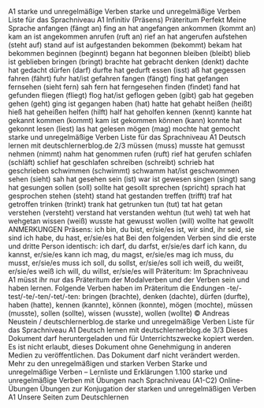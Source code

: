 A1
starke und unregelmäßige Verben
starke und unregelmäßige Verben
Liste für das Sprachniveau A1
Infinitiv (Präsens) Präteritum Perfekt Meine Sprache
anfangen (fängt an) fing an hat angefangen
ankommen (kommt an) kam an ist angekommen
anrufen (ruft an) rief an hat angerufen
aufstehen (steht auf) stand auf ist aufgestanden
bekommen (bekommt) bekam hat bekommen
beginnen (beginnt) begann hat begonnen
bleiben (bleibt) blieb ist geblieben
bringen (bringt) brachte hat gebracht
denken (denkt) dachte hat gedacht
dürfen (darf) durfte hat gedurft
essen (isst) aß hat gegessen
fahren (fährt) fuhr hat/ist gefahren
fangen (fängt) fing hat gefangen
fernsehen (sieht fern) sah fern hat ferngesehen
finden (findet) fand hat gefunden
fliegen (fliegt) flog hat/ist geflogen
geben (gibt) gab hat gegeben
gehen (geht) ging ist gegangen
haben (hat) hatte hat gehabt
heißen (heißt) hieß hat geheißen
helfen (hilft) half hat geholfen
kennen (kennt) kannte hat gekannt
kommen (kommt) kam ist gekommen
können (kann) konnte hat gekonnt
lesen (liest) las hat gelesen
mögen (mag) mochte hat gemocht
starke und unregelmäßige Verben
Liste für das Sprachniveau A1
Deutsch lernen mit deutschlernerblog.de
2/3
müssen (muss) musste hat gemusst
nehmen (nimmt) nahm hat genommen
rufen (ruft) rief hat gerufen
schlafen (schläft) schlief hat geschlafen
schreiben (schreibt) schrieb hat geschrieben
schwimmen (schwimmt) schwamm hat/ist geschwommen
sehen (sieht) sah hat gesehen
sein (ist) war ist gewesen
singen (singt) sang hat gesungen
sollen (soll) sollte hat gesollt
sprechen (spricht) sprach hat gesprochen
stehen (steht) stand hat gestanden
treffen (trifft) traf hat getroffen
trinken (trinkt) trank hat getrunken
tun (tut) tat hat getan
verstehen (versteht) verstand hat verstanden
wehtun (tut weh) tat weh hat wehgetan
wissen (weiß) wusste hat gewusst
wollen (will) wollte hat gewollt
ANMERKUNGEN
Präsens:
ich bin, du bist, er/sie/es ist, wir sind, ihr seid, sie sind
ich habe, du hast, er/sie/es hat
Bei den folgenden Verben sind die erste und dritte Person identisch:
ich darf, du darfst, er/sie/es darf
ich kann, du kannst, er/sie/es kann
ich mag, du magst, er/sie/es mag
ich muss, du musst, er/sie/es muss
ich soll, du sollst, er/sie/es soll
ich weiß, du weißt, er/sie/es weiß
ich will, du willst, er/sie/es will
Präteritum:
Im Sprachniveau A1 müsst ihr nur das Präteritum der Modalverben und der Verben sein und haben
lernen.
Folgende Verben haben im Präteritum die Endungen -te/-test/-te/-ten/-tet/-ten:
bringen (brachte), denken (dachte), dürfen (durfte), haben (hatte), kennen (kannte), können (konnte), mögen (mochte),
müssen (musste), sollen (sollte), wissen (wusste), wollen (wollte)
© Andreas Neustein / deutschlernerblog.de
starke und unregelmäßige Verben
Liste für das Sprachniveau A1
Deutsch lernen mit deutschlernerblog.de
3/3
Dieses Dokument darf heruntergeladen und für Unterrichtszwecke kopiert werden.
Es ist nicht erlaubt, dieses Dokument ohne Genehmigung in anderen Medien zu veröffentlichen.
Das Dokument darf nicht verändert werden.
Mehr zu den unregelmäßigen und starken Verben
Starke und unregelmäßige Verben – Lernliste und Erklärungen
1.100 starke und unregelmäßige Verben mit Übungen nach Sprachniveau
(A1-C2)
Online-Übungen
Übungen zur Konjugation der starken und unregelmäßigen Verben A1
Unsere Seiten zum Deutschlernen